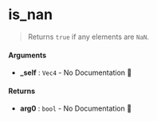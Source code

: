 # is\_nan

>  Returns `true` if any elements are `NaN`.

#### Arguments

- **\_self** : `Vec4` \- No Documentation 🚧

#### Returns

- **arg0** : `bool` \- No Documentation 🚧